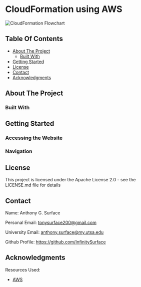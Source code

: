 # CloudFormation using AWS


![CloudFormation Flowchart](https://user-images.githubusercontent.com/98137377/159145412-5bb821d3-4650-4fd2-a179-7270c49aa89d.png)


## Table Of Contents

- [About The Project](#about-the-project)
    - [Built With](#built-with)
- [Getting Started](#getting-started)
- [License](#license)
- [Contact](#contact)
- [Acknowledgments](#acknowledgments)

## About The Project


### Built With


## Getting Started


### Accessing the Website


### Navigation



## License

This project is licensed under the Apache License 2.0 - see the LICENSE.md file for details

## Contact

Name: Anthony G. Surface

Personal Email: tonysurface200@gmail.com

University Email: anthony.surface@my.utsa.edu

Github Profile: https://github.com/InfinitySurface

## Acknowledgments

Resources Used:

* [AWS](https://aws.amazon.com/?nc2=h_lg)

